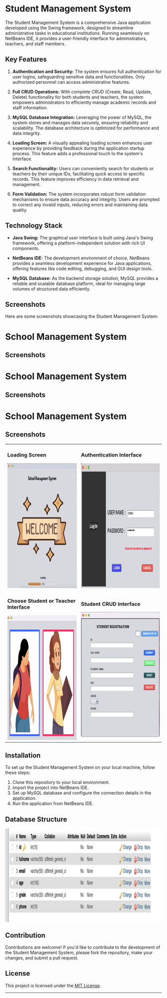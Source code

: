 # Student Management System

The Student Management System is a comprehensive Java application developed using the Swing framework, designed to streamline administrative tasks in educational institutions. Running seamlessly on NetBeans IDE, it provides a user-friendly interface for administrators, teachers, and staff members.

## Key Features

1. **Authentication and Security:** The system ensures full authentication for user logins, safeguarding sensitive data and functionalities. Only authorized personnel can access administrative features.
  
2. **Full CRUD Operations:** With complete CRUD (Create, Read, Update, Delete) functionality for both students and teachers, the system empowers administrators to efficiently manage academic records and staff information.
  
3. **MySQL Database Integration:** Leveraging the power of MySQL, the system stores and manages data securely, ensuring reliability and scalability. The database architecture is optimized for performance and data integrity.
  
4. **Loading Screen:** A visually appealing loading screen enhances user experience by providing feedback during the application startup process. This feature adds a professional touch to the system's interface.
  
5. **Search Functionality:** Users can conveniently search for students or teachers by their unique IDs, facilitating quick access to specific records. This feature improves efficiency in data retrieval and management.
  
6. **Form Validation:** The system incorporates robust form validation mechanisms to ensure data accuracy and integrity. Users are prompted to correct any invalid inputs, reducing errors and maintaining data quality.

## Technology Stack

- **Java Swing:** The graphical user interface is built using Java's Swing framework, offering a platform-independent solution with rich UI components.
  
- **NetBeans IDE:** The development environment of choice, NetBeans provides a seamless development experience for Java applications, offering features like code editing, debugging, and GUI design tools.
  
- **MySQL Database:** As the backend storage solution, MySQL provides a reliable and scalable database platform, ideal for managing large volumes of structured data efficiently.

## Screenshots

Here are some screenshots showcasing the Student Management System:

# School Management System

## Screenshots

# School Management System

## Screenshots


# School Management System

## Screenshots

<table>
  <tr>
    <td>
      <h3>Loading Screen</h3>
      <img src="https://github.com/prabashwara65/SchoolManagementSystem-Dekstop-App/raw/main/loadingScreen.png" alt="Loading Screen" width="500" height="400">
    </td>
    <td>
      <h3>Authentication Interface</h3>
      <img src="https://github.com/prabashwara65/SchoolManagementSystem-Dekstop-App/raw/main/Auth.png" alt="Authentication Interface" width="500" height="400">
    </td>
  </tr>
  <tr>
    <td>
      <h3>Choose Student or Teacher Interface</h3>
      <img src="https://github.com/prabashwara65/SchoolManagementSystem-Dekstop-App/raw/main/ChooseInterface.png" alt="Choose Interface" width="500" height="400">
    </td>
    <td>
      <h3>Student CRUD Interface</h3>
      <img src="https://github.com/prabashwara65/SchoolManagementSystem-Dekstop-App/raw/main/StudentCrud.png" alt="Student CRUD Interface" width="500" height="400">
    </td>
  </tr>
</table>



## Installation

To set up the Student Management System on your local machine, follow these steps:

1. Clone this repository to your local environment.
2. Import the project into NetBeans IDE.
3. Set up MySQL database and configure the connection details in the application.
4. Run the application from NetBeans IDE.

## Database Structure 
<img src="https://github.com/prabashwara65/SchoolManagementSystem-Dekstop-App/blob/main/database-structure.jpeg" alt="Student CRUD database structure " width="800"
height="300" align="center">

## Contribution

Contributions are welcome! If you'd like to contribute to the development of the Student Management System, please fork the repository, make your changes, and submit a pull request.

## License

This project is licensed under the [MIT License](LICENSE).

---
